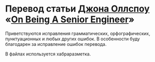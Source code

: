 Перевод статьи [Джона Оллспоу](https://twitter.com/allspaw) «[On Being A Senior Engineer](http://www.kitchensoap.com/2012/10/25/on-being-a-senior-engineer/)»
=========================================================

Приветствуются исправления грамматических, орфографических, пунктуационных и любых других ошибок. В особенности буду благодарен за исправление ошибок перевода.

В файлах используется хабраразметка.
